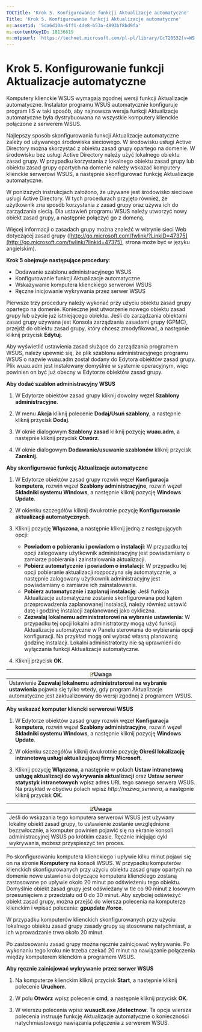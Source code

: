 ```yaml
---
TOCTitle: 'Krok 5. Konfigurowanie funkcji Aktualizacje automatyczne'
Title: 'Krok 5. Konfigurowanie funkcji Aktualizacje automatyczne'
ms:assetid: '5da6d10a-6ff1-4de8-b53a-4893bf8bd9fa'
ms:contentKeyID: 18136619
ms:mtpsurl: 'https://technet.microsoft.com/pl-pl/library/Cc720532(v=WS.10)'
---
```


Krok 5. Konfigurowanie funkcji Aktualizacje automatyczne
========================================================

Komputery klienckie WSUS wymagają zgodnej wersji funkcji Aktualizacje automatyczne. Instalator programu WSUS automatycznie konfiguruje program IIS w taki sposób, aby najnowsza wersja funkcji Aktualizacje automatyczne była dystrybuowana na wszystkie komputery klienckie połączone z serwerem WSUS.

Najlepszy sposób skonfigurowania funkcji Aktualizacje automatyczne zależy od używanego środowiska sieciowego. W środowisku usługi Active Directory można skorzystać z obiektu zasad grupy opartego na domenie. W środowisku bez usługi Active Directory należy użyć lokalnego obiektu zasad grupy. W przypadku korzystania z lokalnego obiektu zasad grupy lub obiektu zasad grupy opartych na domenie należy wskazać komputery klienckie serwerowi WSUS, a następnie skonfigurować funkcję Aktualizacje automatyczne.

W poniższych instrukcjach założono, że używane jest środowisko sieciowe usługi Active Directory. W tych procedurach przyjęto również, że użytkownik zna sposób korzystania z zasad grupy oraz używa ich do zarządzania siecią. Dla ustawień programu WSUS należy utworzyć nowy obiekt zasad grupy, a następnie połączyć go z domeną.

Więcej informacji o zasadach grupy można znaleźć w witrynie sieci Web dotyczącej zasad grupy ([http://go.microsoft.com/fwlink/?LinkID=47375](http://go.microsoft.com/fwlink/?linkid=47375), strona może być w języku angielskim).

**Krok 5 obejmuje następujące procedury**:

-   Dodawanie szablonu administracyjnego WSUS
-   Konfigurowanie funkcji Aktualizacje automatyczne
-   Wskazywanie komputera klienckiego serwerowi WSUS
-   Ręczne inicjowanie wykrywania przez serwer WSUS

Pierwsze trzy procedury należy wykonać przy użyciu obiektu zasad grupy opartego na domenie. Konieczne jest utworzenie nowego obiektu zasad grupy lub użycie już istniejącego obiektu. Jeśli do zarządzania obiektami zasad grupy używana jest Konsola zarządzania zasadami grupy (GPMC), przejdź do obiektu zasad grupy, który chcesz zmodyfikować, a następnie kliknij przycisk **Edytuj**.

Aby wyświetlić ustawienia zasad służące do zarządzania programem WSUS, należy upewnić się, że plik szablonu administracyjnego programu WSUS o nazwie wuau.adm został dodany do Edytora obiektów zasad grupy. Plik wuau.adm jest instalowany domyślnie w systemie operacyjnym, więc powinien on być już obecny w Edytorze obiektów zasad grupy.

**Aby dodać szablon administracyjny WSUS**
1.  W Edytorze obiektów zasad grupy kliknij dowolny węzeł **Szablony administracyjne**.

2.  W menu **Akcja** kliknij polecenie **Dodaj/Usuń szablony**, a następnie kliknij przycisk **Dodaj**.

3.  W oknie dialogowym **Szablony zasad** kliknij pozycję **wuau.adm**, a następnie kliknij przycisk **Otwórz**.

4.  W oknie dialogowym **Dodawanie/usuwanie szablonów** kliknij przycisk **Zamknij**.

**Aby skonfigurować funkcję Aktualizacje automatyczne**
1.  W Edytorze obiektów zasad grupy rozwiń węzeł **Konfiguracja komputera**, rozwiń węzeł **Szablony administracyjne**, rozwiń węzeł **Składniki systemu Windows**, a następnie kliknij pozycję **Windows Update**.

2.  W okienku szczegółów kliknij dwukrotnie pozycję **Konfigurowanie aktualizacji automatycznych**.

3.  Kliknij pozycję **Włączona**, a następnie kliknij jedną z następujących opcji:

    -   **Powiadom o pobieraniu i powiadom o instalacji**: W przypadku tej opcji zalogowany użytkownik administracyjny jest powiadamiany o zamiarze pobierania i zainstalowania aktualizacji.
    -   **Pobierz automatycznie i powiadom o instalacji**: W przypadku tej opcji pobieranie aktualizacji rozpoczyna się automatycznie, a następnie zalogowany użytkownik administracyjny jest powiadamiany o zamiarze ich zainstalowania.
    -   **Pobierz automatycznie i zaplanuj instalację**: Jeśli funkcja Aktualizacje automatyczne zostanie skonfigurowana pod kątem przeprowadzenia zaplanowanej instalacji, należy również ustawić datę i godzinę instalacji zaplanowanej jako cykliczna.
    -   **Zezwalaj lokalnemu administratorowi na wybranie ustawienia**: W przypadku tej opcji lokalni administratorzy mogą użyć funkcji Aktualizacje automatyczne w Panelu sterowania do wybierania opcji konfiguracji. Na przykład mogą oni wybrać własną planowaną godzinę instalacji. Lokalni administratorzy nie są uprawnieni do wyłączania funkcji Aktualizacje automatyczne.

4.  Kliknij przycisk **OK**.

| ![](images/Cc720532.note(WS.10).gif)Uwaga                                                                                                                           |
|--------------------------------------------------------------------------------------------------------------------------------------------------------------------------------------------------|
| Ustawienie **Zezwalaj lokalnemu administratorowi na wybranie ustawienia** pojawia się tylko wtedy, gdy program Aktualizacje automatyczne jest zaktualizowany do wersji zgodnej z programem WSUS. |

**Aby wskazać komputer kliencki serwerowi WSUS**
1.  W Edytorze obiektów zasad grupy rozwiń węzeł **Konfiguracja komputera**, rozwiń węzeł **Szablony administracyjne**, rozwiń węzeł **Składniki systemu Windows**, a następnie kliknij pozycję **Windows Update**.

2.  W okienku szczegółów kliknij dwukrotnie pozycję **Określ lokalizację intranetową usługi aktualizującej firmy Microsoft**.

3.  Kliknij pozycję **Włączona**, a następnie w polach **Ustaw intranetową usługę aktualizacji do wykrywania aktualizacji** oraz **Ustaw serwer statystyk intranetowych** wpisz adres URL tego samego serwera WSUS. Na przykład w obydwu polach wpisz *http://nazwa\_serwera*, a następnie kliknij przycisk **OK**.

| ![](images/Cc720532.note(WS.10).gif)Uwaga                                                                                                                                                                                                                                     |
|------------------------------------------------------------------------------------------------------------------------------------------------------------------------------------------------------------------------------------------------------------------------------------------------------------|
| Jeśli do wskazania tego komputera serwerowi WSUS jest używany lokalny obiekt zasad grupy, to ustawienie zostanie uwzględnione bezzwłocznie, a komputer powinien pojawić się na ekranie konsoli administracyjnej WSUS po krótkim czasie. Ręcznie inicjując cykl wykrywania, możesz przyspieszyć ten proces. |

Po skonfigurowaniu komputera klienckiego i upływie kilku minut pojawi się on na stronie **Komputery** na konsoli WSUS. W przypadku komputerów klienckich skonfigurowanych przy użyciu obiektu zasad grupy opartych na domenie nowe ustawienia dotyczące komputera klienckiego zostaną zastosowane po upływie około 20 minut po odświeżeniu tego obiektu. Domyślnie obiekt zasad grupy jest odświeżany w tle co 90 minut z losowym przesunięciem z przedziału od 0 do 30 minut. Aby szybciej odświeżyć obiekt zasad grupy, można przejść do wiersza polecenia na komputerze klienckim i wpisać polecenie: **gpupdate /force**.

W przypadku komputerów klienckich skonfigurowanych przy użyciu lokalnego obiektu zasad grupy zasady grupy są stosowane natychmiast, a ich wprowadzanie trwa około 20 minut.

Po zastosowaniu zasad grupy można ręcznie zainicjować wykrywanie. Po wykonaniu tego kroku nie trzeba czekać 20 minut na nawiązanie połączenia między komputerem klienckim a programem WSUS.

**Aby ręcznie zainicjować wykrywanie przez serwer WSUS**
1.  Na komputerze klienckim kliknij przycisk **Start**, a następnie kliknij polecenie **Uruchom**.

2.  W polu **Otwórz** wpisz polecenie **cmd**, a następnie kliknij przycisk **OK**.

3.  W wierszu polecenia wpisz **wuauclt.exe /detectnow**. Ta opcja wiersza polecenia instruuje funkcję Aktualizacje automatyczne o konieczności natychmiastowego nawiązania połączenia z serwerem WSUS.
